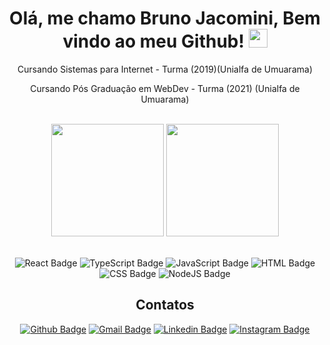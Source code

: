 <h1 align="center">Olá, me chamo Bruno Jacomini, Bem vindo ao meu Github! <img src="https://emojis.slackmojis.com/emojis/images/1580448086/7667/think-about-it.png?1580448086" width="30"/></h1>

<div align="center">
  
  <p>Cursando Sistemas para Internet - Turma (2019)(Unialfa de Umuarama)</p>
  <p>Cursando Pós Graduação em WebDev - Turma (2021) (Unialfa de Umuarama)</p>

</div>

<br>

<div align="center">

  <img height="180em" src="https://github-readme-stats.vercel.app/api?username=Xampiis&show_icons=true&theme=tokyonight&include_all_commits=true&count_private=true"/>
  <img height="180em" src="https://github-readme-stats.vercel.app/api/top-langs/?username=Xampiis&layout=compact&langs_count=16&theme=tokyonight"/>

</div>

<br>

<div align="center">
  
  ![React Badge](https://img.shields.io/badge/React-20232A?style=for-the-badge&logo=react&logoColor=61DAFB)
  ![TypeScript Badge](https://img.shields.io/badge/TypeScript-007ACC?style=for-the-badge&logo=typescript&logoColor=white)
  ![JavaScript Badge](https://img.shields.io/badge/JavaScript-F7DF1E?style=for-the-badge&logo=javascript&logoColor=black)
  ![HTML Badge](https://img.shields.io/badge/HTML-239120?style=for-the-badge&logo=html5&logoColor=white)
  ![CSS Badge](https://img.shields.io/badge/CSS-239120?&style=for-the-badge&logo=css3&logoColor=white)
  ![NodeJS Badge](https://img.shields.io/badge/Node.js-43853D?style=for-the-badge&logo=node.js&logoColor=white)
  
  ## Contatos
  
  [![Github Badge](https://img.shields.io/badge/GitHub-100000?style=for-the-badge&logo=github&logoColor=white)](https://github.com/Xampiis)
  [![Gmail Badge](https://img.shields.io/badge/Gmail-D14836?style=for-the-badge&logo=gmail&logoColor=white)](mailto:brunosjacomini18@gmail.com)
  [![Linkedin Badge](https://img.shields.io/badge/LinkedIn-0077B5?style=for-the-badge&logo=linkedin&logoColor=white)](https://www.linkedin.com/in/bruno-jacomini-b3916a17a/)
  [![Instagram Badge](https://img.shields.io/badge/Instagram-E4405F?style=for-the-badge&logo=instagram&logoColor=white)](https://www.instagram.com/brunoexd/)
  
</div>

